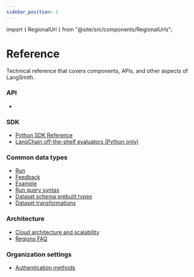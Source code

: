 ```yaml
---
sidebar_position: 1
---
```


import { RegionalUrl } from "@site/src/components/RegionalUrls";

# Reference

Technical reference that covers components, APIs, and other aspects of LangSmith.

### API

- <RegionalUrl type='api' suffix='/redoc' text='API Reference' />

### SDK

- [Python SDK Reference](https://langsmith-docs-git-bagatur-rfcbuiltinsdkref-langchain.vercel.app/api_reference)
- [LangChain off-the-shelf evaluators (Python only)](./reference/sdk_reference/langchain_evaluators)

### Common data types

- [Run](./reference/data_formats/run_data_format)
- [Feedback](./reference/data_formats/feedback_data_format)
- [Example](./reference/data_formats/example_data_format)
- [Run query syntax](./reference/data_formats/trace_query_syntax)
- [Dataset schema prebuilt types](./reference/data_formats/dataset_json_types)
- [Dataset transformations](./reference/evaluation/dataset_transformations)

### Architecture

- [Cloud architecture and scalability](./reference/cloud_architecture_and_scalability)
- [Regions FAQ](./reference/regions_faq)

### Organization settings

- [Authentication methods](./reference/authentication_authorization/authentication_methods)
